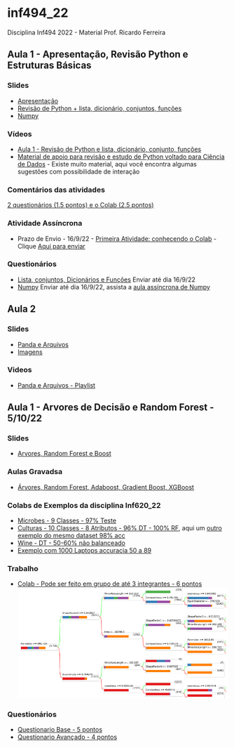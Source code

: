 # inf494_22
Disciplina Inf494 2022 - Material Prof. Ricardo Ferreira

## Aula 1 - Apresentação, Revisão Python e Estruturas Básicas

### Slides
* [Apresentação](https://docs.google.com/presentation/d/1dZ98alJoRhPi1VDhi6TzLJU6KWIxZ1s3OOfT0k6bXEQ/edit?usp=sharing)
* [Revisão de Python + lista, dicionário, conjuntos, funções](https://docs.google.com/presentation/d/1IkYe5iB5MkWd0CNRco209fyV3zhBc5bquIcuDvWlESI/edit?usp=sharing)
* [Numpy](https://docs.google.com/presentation/d/1ivNqX7_H_1pRpoWrD0lsfyBqi8tnhCR66xE7oM_r5ok/edit?usp=sharing)

### Vídeos

* [Aula 1 - Revisão de Python e lista, dicionário, conjunto, funções](https://www.youtube.com/playlist?list=PLcvOyD_LMr6k4QDC3gTIn5XxB0fyNq89_)
* [Material de apoio para revisão e estudo de Python voltado para Ciência de Dados](https://www.youtube.com/playlist?list=PLcvOyD_LMr6ncgoZJsCXG_BPRnsz3nVvH) - Existe muito material, aqui você encontra algumas sugestões com possibilidade de interação

### Comentários das atividades 

[2 questionários (1.5 pontos) e o Colab (2.5 pontos)](https://youtu.be/L6x1LXfDOCg)
### Atividade Assíncrona

* Prazo de Envio - 16/9/22 - [Primeira Atividade: conhecendo o Colab](https://colab.research.google.com/drive/1dci5GOtTuFzD3SUgdsn6FKq8KpsdiRmp?usp=sharing) - Clique [Aqui para enviar](https://forms.gle/iRELZ8ZVK346v5PU6)

### Questionários

* [Lista, conjuntos, Dicionários e Funções](https://forms.gle/2NVgwqyJ5GJrZdWD9) Enviar até dia 16/9/22
* [Numpy](https://forms.gle/ffVVEtrvs9oG6YQ67) Enviar até dia 16/9/22, assista a [aula assíncrona de Numpy](https://www.youtube.com/playlist?list=PLcvOyD_LMr6mEmqC6rOqyj8AEwWqGC5xs)

## Aula 2

### Slides
* [Panda e Arquivos](https://docs.google.com/presentation/d/1I63gxMrc6Ou92q1HBh0tOncDnc7PqzAGhnGFXAR7gow/edit?usp=sharing)
* [Imagens](https://docs.google.com/presentation/d/11FY08xMHfddQufjZ13BCNkEY_jKA2CYNPAH0Sy5EI7w/edit?usp=sharing)

### Videos
* [Panda e Arquivos - Playlist](https://www.youtube.com/playlist?list=PLcvOyD_LMr6lbrWRORmLCOfp3FvFLZmgE)

## Aula 1 - Arvores de Decisão e Random Forest - 5/10/22

### Slides
* [Arvores, Random Forest e Boost](https://docs.google.com/presentation/d/1iWLPfsATkAwWrXvUZhKAawJSrzLPt1FPTBigWVWd1TI/edit?usp=sharing)

### Aulas Gravadsa
* [Árvores, Random Forest, Adaboost, Gradient Boost, XGBoost](https://www.youtube.com/playlist?list=PLcvOyD_LMr6lwBV1_b6op7MozXss1i8xM)

### Colabs de Exemplos da disciplina Inf620_22

* [Microbes - 9 Classes - 97% Teste](https://colab.research.google.com/drive/1fyUqqB9BxqElcizy-UIK0ImfizylMqFg?usp=sharing)
* [Culturas - 10 Classes - 8 Atributos - 96% DT - 100% RF](https://colab.research.google.com/drive/1Rxg2wkZyvmPouydaATpqnjmQaQCwcNrG?usp=sharing), aqui um [outro exemplo do mesmo dataset 98% acc](https://colab.research.google.com/drive/115H4-3AW54fL7vC3C4YjyzWVs76qR18K?usp=sharing)
* [Wine - DT - 50-60% não balanceado](https://colab.research.google.com/drive/1kGyjFyJbfBPzwGc1ssCX7b2VhkcIoVar?usp=sharing)
* [Exemplo com 1000 Laptops accuracia 50 a 89](https://colab.research.google.com/drive/1h3wryLegPX4GKdveBEDEY2MFR5PoN7jR?usp=sharing)

### Trabalho

* [Colab - Pode ser feito em grupo de até 3 integrantes - 6 pontos](https://colab.research.google.com/drive/1jV7RANgjh1oc02UfdAsnGUnxRlj_QkpK?usp=sharing)
![](https://github.com/arduinoufv/inf494_22/blob/main/Captura%20de%20tela%20de%202022-10-03%2009-40-19.png?raw=true)

### Questionários
* [Questionario Base - 5 pontos]()
* [Questionario Avançado - 4 pontos]()

